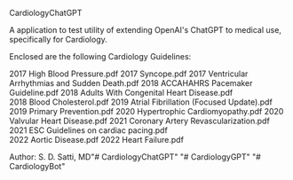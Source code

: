 CardiologyChatGPT

A application to test utility of extending OpenAI's ChatGPT to medical use, specifically for Cardiology.

Enclosed are the following Cardiology Guidelines:

2017 High Blood Pressure.pdf
2017 Syncope.pdf
2017 Ventricular Arrhythmias and Sudden Death.pdf
2018 ACCAHAHRS Pacemaker Guideline.pdf
2018 Adults With Congenital Heart Disease.pdf    
2018 Blood Cholesterol.pdf
2019 Atrial Fibrillation (Focused Update).pdf    
2019 Primary Prevention.pdf
2020 Hypertrophic Cardiomyopathy.pdf
2020 Valvular Heart Disease.pdf
2021 Coronary Artery Revascularization.pdf       
2021 ESC Guidelines on cardiac pacing.pdf        
2022 Aortic Disease.pdf
2022 Heart Failure.pdf

Author: S. D. Satti, MD"# CardiologyChatGPT" 
"# CardiologyGPT" 
"# CardiologyBot" 
